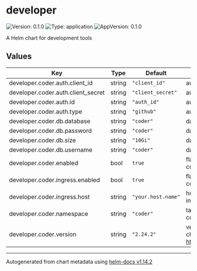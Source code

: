 # developer

![Version: 0.1.0](https://img.shields.io/badge/Version-0.1.0-informational?style=flat-square) ![Type: application](https://img.shields.io/badge/Type-application-informational?style=flat-square) ![AppVersion: 0.1.0](https://img.shields.io/badge/AppVersion-0.1.0-informational?style=flat-square)

A Helm chart for development tools

## Values

| Key | Type | Default | Description |
|-----|------|---------|-------------|
| developer.coder.auth.client_id | string | `"client_id"` | authorization client id |
| developer.coder.auth.client_secret | string | `"client_secret"` | authorization client secret |
| developer.coder.auth.id | string | `"auth_id"` | authorization id |
| developer.coder.auth.type | string | `"github"` | authorization type |
| developer.coder.db.database | string | `"coder"` | database name |
| developer.coder.db.password | string | `"coder"` | database password |
| developer.coder.db.size | string | `"10Gi"` | database size |
| developer.coder.db.username | string | `"coder"` | database user |
| developer.coder.enabled | bool | `true` | flag to enable or disable coder |
| developer.coder.ingress.enabled | bool | `true` | flag to enable ingress for coder |
| developer.coder.ingress.host | string | `"your.host.name"` | hostname for coder ingress |
| developer.coder.namespace | string | `"coder"` | target namespace for coder |
| developer.coder.version | string | `"2.24.2"` | version of coder-v2 helm chart from https://helm.coder.com/v2 |

----------------------------------------------
Autogenerated from chart metadata using [helm-docs v1.14.2](https://github.com/norwoodj/helm-docs/releases/v1.14.2)
